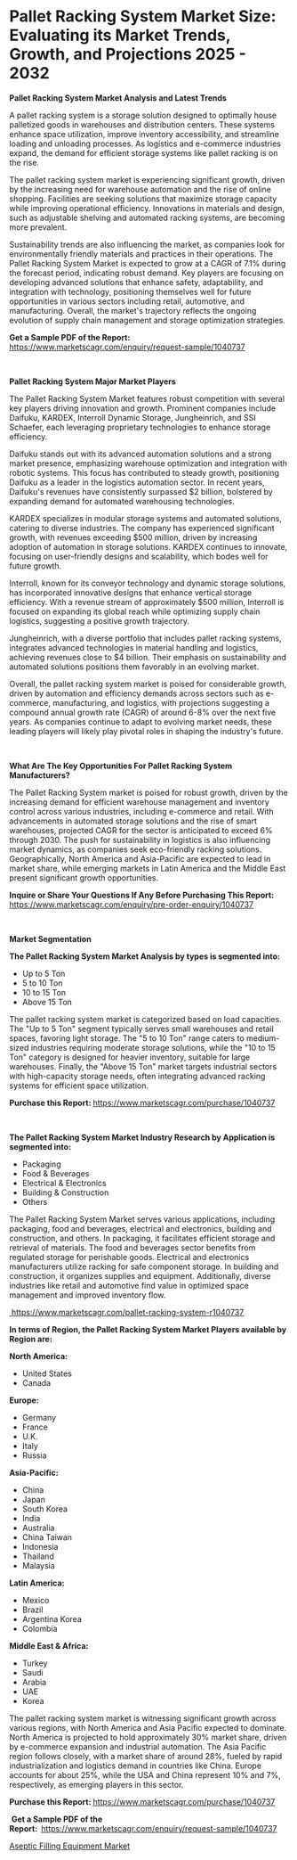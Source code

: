 <p><h1>Pallet Racking System Market Size: Evaluating its Market Trends, Growth, and Projections 2025 - 2032</h1></p><p><strong>Pallet Racking System Market Analysis and Latest Trends</strong></p>
<p><p>A pallet racking system is a storage solution designed to optimally house palletized goods in warehouses and distribution centers. These systems enhance space utilization, improve inventory accessibility, and streamline loading and unloading processes. As logistics and e-commerce industries expand, the demand for efficient storage systems like pallet racking is on the rise.</p><p>The pallet racking system market is experiencing significant growth, driven by the increasing need for warehouse automation and the rise of online shopping. Facilities are seeking solutions that maximize storage capacity while improving operational efficiency. Innovations in materials and design, such as adjustable shelving and automated racking systems, are becoming more prevalent. </p><p>Sustainability trends are also influencing the market, as companies look for environmentally friendly materials and practices in their operations. The Pallet Racking System Market is expected to grow at a CAGR of 7.1% during the forecast period, indicating robust demand. Key players are focusing on developing advanced solutions that enhance safety, adaptability, and integration with technology, positioning themselves well for future opportunities in various sectors including retail, automotive, and manufacturing. Overall, the market's trajectory reflects the ongoing evolution of supply chain management and storage optimization strategies.</p></p>
<p><strong>Get a Sample PDF of the Report:&nbsp;</strong> <a href="https://www.marketscagr.com/enquiry/request-sample/1040737?utm_campaign=2936&utm_medium=2&utm_source=Github&utm_content=ia&utm_term=08042025&utm_id=pallet-racking-system">https://www.marketscagr.com/enquiry/request-sample/1040737</a></p>
<p>&nbsp;</p>
<p><strong>Pallet Racking System Major Market Players</strong></p>
<p><p>The Pallet Racking System Market features robust competition with several key players driving innovation and growth. Prominent companies include Daifuku, KARDEX, Interroll Dynamic Storage, Jungheinrich, and SSI Schaefer, each leveraging proprietary technologies to enhance storage efficiency.</p><p>Daifuku stands out with its advanced automation solutions and a strong market presence, emphasizing warehouse optimization and integration with robotic systems. This focus has contributed to steady growth, positioning Daifuku as a leader in the logistics automation sector. In recent years, Daifuku's revenues have consistently surpassed $2 billion, bolstered by expanding demand for automated warehousing technologies.</p><p>KARDEX specializes in modular storage systems and automated solutions, catering to diverse industries. The company has experienced significant growth, with revenues exceeding $500 million, driven by increasing adoption of automation in storage solutions. KARDEX continues to innovate, focusing on user-friendly designs and scalability, which bodes well for future growth.</p><p>Interroll, known for its conveyor technology and dynamic storage solutions, has incorporated innovative designs that enhance vertical storage efficiency. With a revenue stream of approximately $500 million, Interroll is focused on expanding its global reach while optimizing supply chain logistics, suggesting a positive growth trajectory.</p><p>Jungheinrich, with a diverse portfolio that includes pallet racking systems, integrates advanced technologies in material handling and logistics, achieving revenues close to $4 billion. Their emphasis on sustainability and automated solutions positions them favorably in an evolving market.</p><p>Overall, the pallet racking system market is poised for considerable growth, driven by automation and efficiency demands across sectors such as e-commerce, manufacturing, and logistics, with projections suggesting a compound annual growth rate (CAGR) of around 6-8% over the next five years. As companies continue to adapt to evolving market needs, these leading players will likely play pivotal roles in shaping the industry's future.</p></p>
<p>&nbsp;</p>
<p><strong>What Are The Key Opportunities For Pallet Racking System Manufacturers?</strong></p>
<p><p>The Pallet Racking System market is poised for robust growth, driven by the increasing demand for efficient warehouse management and inventory control across various industries, including e-commerce and retail. With advancements in automated storage solutions and the rise of smart warehouses, projected CAGR for the sector is anticipated to exceed 6% through 2030. The push for sustainability in logistics is also influencing market dynamics, as companies seek eco-friendly racking solutions. Geographically, North America and Asia-Pacific are expected to lead in market share, while emerging markets in Latin America and the Middle East present significant growth opportunities.</p></p>
<p><strong>Inquire or Share Your Questions If Any Before Purchasing This Report:</strong> <a href="https://www.marketscagr.com/enquiry/pre-order-enquiry/1040737?utm_campaign=2936&utm_medium=2&utm_source=Github&utm_content=ia&utm_term=08042025&utm_id=pallet-racking-system">https://www.marketscagr.com/enquiry/pre-order-enquiry/1040737</a></p>
<p>&nbsp;</p>
<p><strong>Market Segmentation</strong></p>
<p><strong>The Pallet Racking System Market Analysis by types is segmented into:</strong></p>
<p><ul><li>Up to 5 Ton</li><li>5 to 10 Ton</li><li>10 to 15 Ton</li><li>Above 15 Ton</li></ul></p>
<p><p>The pallet racking system market is categorized based on load capacities. The "Up to 5 Ton" segment typically serves small warehouses and retail spaces, favoring light storage. The "5 to 10 Ton" range caters to medium-sized industries requiring moderate storage solutions, while the "10 to 15 Ton" category is designed for heavier inventory, suitable for large warehouses. Finally, the "Above 15 Ton" market targets industrial sectors with high-capacity storage needs, often integrating advanced racking systems for efficient space utilization.</p></p>
<p><strong>Purchase this Report:&nbsp;</strong><a href="https://www.marketscagr.com/purchase/1040737?utm_campaign=2936&utm_medium=2&utm_source=Github&utm_content=ia&utm_term=08042025&utm_id=pallet-racking-system">https://www.marketscagr.com/purchase/1040737</a></p>
<p>&nbsp;</p>
<p><strong>The Pallet Racking System Market Industry Research by Application is segmented into:</strong></p>
<p><ul><li>Packaging</li><li>Food & Beverages</li><li>Electrical & Electronics</li><li>Building & Construction</li><li>Others</li></ul></p>
<p><p>The Pallet Racking System Market serves various applications, including packaging, food and beverages, electrical and electronics, building and construction, and others. In packaging, it facilitates efficient storage and retrieval of materials. The food and beverages sector benefits from regulated storage for perishable goods. Electrical and electronics manufacturers utilize racking for safe component storage. In building and construction, it organizes supplies and equipment. Additionally, diverse industries like retail and automotive find value in optimized space management and improved inventory flow.</p></p>
<p><a href="https://www.marketscagr.com/pallet-racking-system-r1040737?utm_campaign=2936&utm_medium=2&utm_source=Github&utm_content=ia&utm_term=08042025&utm_id=pallet-racking-system">&nbsp;https://www.marketscagr.com/pallet-racking-system-r1040737</a></p>
<p><strong>In terms of Region, the Pallet Racking System Market Players available by Region are:</strong></p>
<p>
    <p> <strong> North America: </strong>
        <ul>
            <li>United States</li>
            <li>Canada</li>
        </ul>
        </p> 
    <p> <strong> Europe: </strong>
        <ul>
            <li>Germany</li>
            <li>France</li>
            <li>U.K.</li>
            <li>Italy</li>
            <li>Russia</li>
        </ul>
        </p> 
    <p> <strong> Asia-Pacific: </strong>
        <ul>
            <li>China</li>
            <li>Japan</li>
            <li>South Korea</li>
            <li>India</li>
            <li>Australia</li>
            <li>China Taiwan</li>
            <li>Indonesia</li>
            <li>Thailand</li>
            <li>Malaysia</li>
        </ul>
        </p> 
    <p> <strong> Latin America: </strong>
        <ul>
            <li>Mexico</li>
            <li>Brazil</li>
            <li>Argentina Korea</li>
            <li>Colombia</li>
        </ul>
        </p> 
    <p> <strong> Middle East & Africa: </strong>
        <ul>
            <li>Turkey</li>
            <li>Saudi</li>
            <li>Arabia</li>
            <li>UAE</li>
            <li>Korea</li>
        </ul>
    </p>
    </p>
<p><p>The pallet racking system market is witnessing significant growth across various regions, with North America and Asia Pacific expected to dominate. North America is projected to hold approximately 30% market share, driven by e-commerce expansion and industrial automation. The Asia Pacific region follows closely, with a market share of around 28%, fueled by rapid industrialization and logistics demand in countries like China. Europe accounts for about 25%, while the USA and China represent 10% and 7%, respectively, as emerging players in this sector.</p></p>
<p><strong>Purchase this Report: </strong><a href="https://www.marketscagr.com/purchase/1040737?utm_campaign=2936&utm_medium=2&utm_source=Github&utm_content=ia&utm_term=08042025&utm_id=pallet-racking-system">https://www.marketscagr.com/purchase/1040737</a></p>
<p>&nbsp;<strong>Get a Sample PDF of the Report:&nbsp;&nbsp;</strong><a href="https://www.marketscagr.com/enquiry/request-sample/1040737?utm_campaign=2936&utm_medium=2&utm_source=Github&utm_content=ia&utm_term=08042025&utm_id=pallet-racking-system">https://www.marketscagr.com/enquiry/request-sample/1040737</a></p>
<p><strong></strong></p>
<p><p><a href="https://github.com/qetelosooya/Market-Research-Report-List-1/blob/main/aseptic-filling-equipment-market.md?utm_campaign=2936&utm_medium=2&utm_source=Github&utm_content=ia&utm_term=08042025&utm_id=pallet-racking-system">Aseptic Filling Equipment Market</a></p></p>